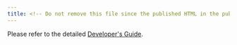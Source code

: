 ```yaml
---
title: <!-- Do not remove this file since the published HTML in the public doc
---
```


<!-- Do not remove this file since the published HTML in the public doc
(https://www.metabase.com/docs/latest/developers-guide.html)
is often referred to in various issues, discussions, etc -->

Please refer to the detailed [Developer's Guide](developers-guide/start.md).